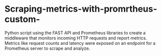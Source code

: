 # Scraping-metrics-with-promrtheus-custom-
Python script using the FAST API and Prometheus libraries to create a middleware that monitors incoming HTTP requests and report metrics. Metrics like request counts and latency were exposed on an endpoint for a Prometheus server to scrape and analyze.
